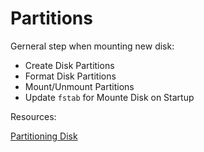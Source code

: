 # Partitions

Gerneral step when mounting new disk:
- Create Disk Partitions
- Format Disk Partitions
- Mount/Unmount Partitions
- Update `fstab` for Mounte Disk on Startup

Resources:

[Partitioning Disk](https://tecadmin.net/how-to-create-and-format-disk-partitions-in-linux/)
